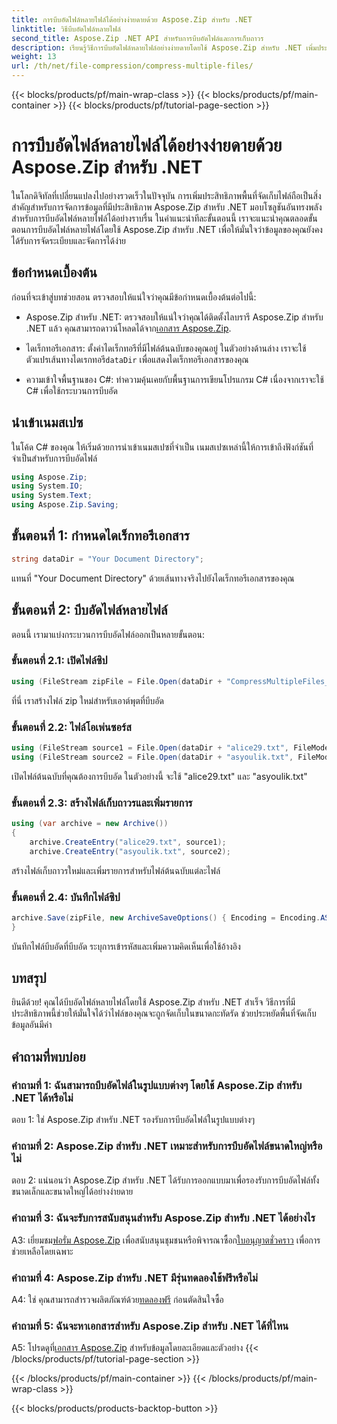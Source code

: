 ```yaml
---
title: การบีบอัดไฟล์หลายไฟล์ได้อย่างง่ายดายด้วย Aspose.Zip สำหรับ .NET
linktitle: วิธีบีบอัดไฟล์หลายไฟล์
second_title: Aspose.Zip .NET API สำหรับการบีบอัดไฟล์และการเก็บถาวร
description: เรียนรู้วิธีการบีบอัดไฟล์หลายไฟล์อย่างง่ายดายโดยใช้ Aspose.Zip สำหรับ .NET เพิ่มประสิทธิภาพพื้นที่จัดเก็บข้อมูลและปรับปรุงการจัดการไฟล์ด้วยคำแนะนำที่ครอบคลุมนี้
weight: 13
url: /th/net/file-compression/compress-multiple-files/
---
```


{{< blocks/products/pf/main-wrap-class >}}
{{< blocks/products/pf/main-container >}}
{{< blocks/products/pf/tutorial-page-section >}}

# การบีบอัดไฟล์หลายไฟล์ได้อย่างง่ายดายด้วย Aspose.Zip สำหรับ .NET

ในโลกดิจิทัลที่เปลี่ยนแปลงไปอย่างรวดเร็วในปัจจุบัน การเพิ่มประสิทธิภาพพื้นที่จัดเก็บไฟล์ถือเป็นสิ่งสำคัญสำหรับการจัดการข้อมูลที่มีประสิทธิภาพ Aspose.Zip สำหรับ .NET มอบโซลูชันอันทรงพลังสำหรับการบีบอัดไฟล์หลายไฟล์ได้อย่างราบรื่น ในคำแนะนำทีละขั้นตอนนี้ เราจะแนะนำคุณตลอดขั้นตอนการบีบอัดไฟล์หลายไฟล์โดยใช้ Aspose.Zip สำหรับ .NET เพื่อให้มั่นใจว่าข้อมูลของคุณยังคงได้รับการจัดระเบียบและจัดการได้ง่าย

## ข้อกำหนดเบื้องต้น

ก่อนที่จะเข้าสู่บทช่วยสอน ตรวจสอบให้แน่ใจว่าคุณมีข้อกำหนดเบื้องต้นต่อไปนี้:

-  Aspose.Zip สำหรับ .NET: ตรวจสอบให้แน่ใจว่าคุณได้ติดตั้งไลบรารี Aspose.Zip สำหรับ .NET แล้ว คุณสามารถดาวน์โหลดได้จาก[เอกสาร Aspose.Zip](https://reference.aspose.com/zip/net/).

-  ไดเร็กทอรีเอกสาร: ตั้งค่าไดเร็กทอรีที่มีไฟล์ต้นฉบับของคุณอยู่ ในตัวอย่างด้านล่าง เราจะใช้ตัวแปรเส้นทางไดเรกทอรี`dataDir` เพื่อแสดงไดเร็กทอรีเอกสารของคุณ

- ความเข้าใจพื้นฐานของ C#: ทำความคุ้นเคยกับพื้นฐานการเขียนโปรแกรม C# เนื่องจากเราจะใช้ C# เพื่อใช้กระบวนการบีบอัด

## นำเข้าเนมสเปซ

ในโค้ด C# ของคุณ ให้เริ่มด้วยการนำเข้าเนมสเปซที่จำเป็น เนมสเปซเหล่านี้ให้การเข้าถึงฟังก์ชันที่จำเป็นสำหรับการบีบอัดไฟล์

```csharp
using Aspose.Zip;
using System.IO;
using System.Text;
using Aspose.Zip.Saving;
```

## ขั้นตอนที่ 1: กำหนดไดเร็กทอรีเอกสาร

```csharp
string dataDir = "Your Document Directory";
```

แทนที่ "Your Document Directory" ด้วยเส้นทางจริงไปยังไดเร็กทอรีเอกสารของคุณ

## ขั้นตอนที่ 2: บีบอัดไฟล์หลายไฟล์

ตอนนี้ เรามาแบ่งกระบวนการบีบอัดไฟล์ออกเป็นหลายขั้นตอน:

### ขั้นตอนที่ 2.1: เปิดไฟล์ซิป

```csharp
using (FileStream zipFile = File.Open(dataDir + "CompressMultipleFiles_out.zip", FileMode.Create))
```

ที่นี่ เราสร้างไฟล์ zip ใหม่สำหรับเอาต์พุตที่บีบอัด

### ขั้นตอนที่ 2.2: ไฟล์โอเพ่นซอร์ส

```csharp
using (FileStream source1 = File.Open(dataDir + "alice29.txt", FileMode.Open, FileAccess.Read))
using (FileStream source2 = File.Open(dataDir + "asyoulik.txt", FileMode.Open, FileAccess.Read))
```

เปิดไฟล์ต้นฉบับที่คุณต้องการบีบอัด ในตัวอย่างนี้ จะใช้ "alice29.txt" และ "asyoulik.txt"

### ขั้นตอนที่ 2.3: สร้างไฟล์เก็บถาวรและเพิ่มรายการ

```csharp
using (var archive = new Archive())
{
    archive.CreateEntry("alice29.txt", source1);
    archive.CreateEntry("asyoulik.txt", source2);
```

สร้างไฟล์เก็บถาวรใหม่และเพิ่มรายการสำหรับไฟล์ต้นฉบับแต่ละไฟล์

### ขั้นตอนที่ 2.4: บันทึกไฟล์ซิป

```csharp
archive.Save(zipFile, new ArchiveSaveOptions() { Encoding = Encoding.ASCII, ArchiveComment = "There are two poems from Canterbury corpus" });
}
```

บันทึกไฟล์บีบอัดที่บีบอัด ระบุการเข้ารหัสและเพิ่มความคิดเห็นเพื่อใช้อ้างอิง

## บทสรุป

ยินดีด้วย! คุณได้บีบอัดไฟล์หลายไฟล์โดยใช้ Aspose.Zip สำหรับ .NET สำเร็จ วิธีการที่มีประสิทธิภาพนี้ช่วยให้มั่นใจได้ว่าไฟล์ของคุณจะถูกจัดเก็บในขนาดกะทัดรัด ช่วยประหยัดพื้นที่จัดเก็บข้อมูลอันมีค่า

## คำถามที่พบบ่อย

### คำถามที่ 1: ฉันสามารถบีบอัดไฟล์ในรูปแบบต่างๆ โดยใช้ Aspose.Zip สำหรับ .NET ได้หรือไม่

ตอบ 1: ใช่ Aspose.Zip สำหรับ .NET รองรับการบีบอัดไฟล์ในรูปแบบต่างๆ

### คำถามที่ 2: Aspose.Zip สำหรับ .NET เหมาะสำหรับการบีบอัดไฟล์ขนาดใหญ่หรือไม่

ตอบ 2: แน่นอนว่า Aspose.Zip สำหรับ .NET ได้รับการออกแบบมาเพื่อรองรับการบีบอัดไฟล์ทั้งขนาดเล็กและขนาดใหญ่ได้อย่างง่ายดาย

### คำถามที่ 3: ฉันจะรับการสนับสนุนสำหรับ Aspose.Zip สำหรับ .NET ได้อย่างไร

 A3: เยี่ยมชม[ฟอรั่ม Aspose.Zip](https://forum.aspose.com/c/zip/37) เพื่อสนับสนุนชุมชนหรือพิจารณาซื้อก[ใบอนุญาตชั่วคราว](https://purchase.aspose.com/temporary-license/) เพื่อการช่วยเหลือโดยเฉพาะ

### คำถามที่ 4: Aspose.Zip สำหรับ .NET มีรุ่นทดลองใช้ฟรีหรือไม่

 A4: ใช่ คุณสามารถสำรวจผลิตภัณฑ์ด้วย[ทดลองฟรี](https://releases.aspose.com/zip/net) ก่อนตัดสินใจซื้อ

### คำถามที่ 5: ฉันจะหาเอกสารสำหรับ Aspose.Zip สำหรับ .NET ได้ที่ไหน

 A5: โปรดดูที่[เอกสาร Aspose.Zip](https://reference.aspose.com/zip/net/) สำหรับข้อมูลโดยละเอียดและตัวอย่าง
{{< /blocks/products/pf/tutorial-page-section >}}

{{< /blocks/products/pf/main-container >}}
{{< /blocks/products/pf/main-wrap-class >}}

{{< blocks/products/products-backtop-button >}}

